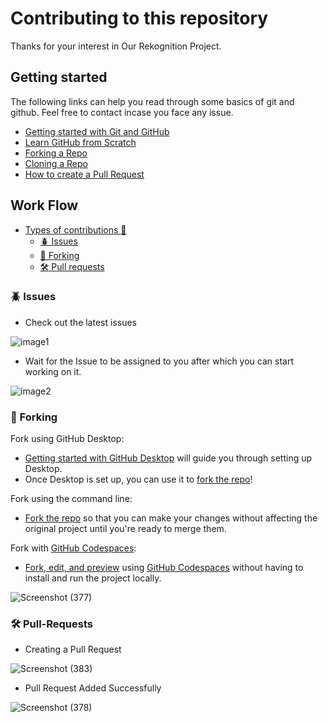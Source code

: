 # Contributing to this repository
Thanks for your interest in Our Rekognition Project.

## Getting started

The following links can help you read through some basics of git and github. Feel free to contact incase you face any issue.

- [Getting started with Git and GitHub](https://towardsdatascience.com/getting-started-with-git-and-github-6fcd0f2d4ac6)
- [Learn GitHub from Scratch](https://lab.github.com/githubtraining/introduction-to-github)
- [Forking a Repo](https://help.github.com/en/github/getting-started-with-github/fork-a-repo)
- [Cloning a Repo](https://help.github.com/en/desktop/contributing-to-projects/creating-an-issue-or-pull-request)
- [How to create a Pull Request](https://opensource.com/article/19/7/create-pull-request-github)

## Work Flow
- [Types of contributions :memo:](#types-of-contributions-memo)
  - [:beetle: Issues](#beetle-issues)
  - [:fork_and_knife: Forking](#fork_and_knife-Forking)
  - [:hammer_and_wrench: Pull requests](#hammer_and_wrench-pull-requests)

### :beetle: Issues
- Check out the latest issues

![image1](https://user-images.githubusercontent.com/58386194/125499167-0d50be5a-9902-40b0-976c-b98f75cd0caf.png)

- Wait for the Issue to be assigned to you after which you can start working on it.

![image2](https://user-images.githubusercontent.com/58386194/125505735-44720019-755c-4a6e-92bf-2b57fb597fa7.png)

### :fork_and_knife: Forking
Fork using GitHub Desktop:

- [Getting started with GitHub Desktop](https://docs.github.com/en/desktop/installing-and-configuring-github-desktop/getting-started-with-github-desktop) will guide you through setting up Desktop.
- Once Desktop is set up, you can use it to [fork the repo](https://docs.github.com/en/desktop/contributing-and-collaborating-using-github-desktop/cloning-and-forking-repositories-from-github-desktop)!

Fork using the command line:

- [Fork the repo](https://docs.github.com/en/github/getting-started-with-github/fork-a-repo#fork-an-example-repository) so that you can make your changes without affecting the original project until you're ready to merge them.

Fork with [GitHub Codespaces](https://github.com/features/codespaces):

- [Fork, edit, and preview](https://docs.github.com/en/free-pro-team@latest/github/developing-online-with-codespaces/creating-a-codespace) using [GitHub Codespaces](https://github.com/features/codespaces) without having to install and run the project locally.

![Screenshot (377)](https://user-images.githubusercontent.com/58386194/125517282-99efce77-9d23-4953-a7d5-bf8425eb5eca.png)

### :hammer_and_wrench: Pull-Requests

- Creating a Pull Request

![Screenshot (383)](https://user-images.githubusercontent.com/58386194/125531307-c4c38505-cca9-4cb8-ae39-6fb6c7b3a887.png)

- Pull Request Added Successfully

![Screenshot (378)](https://user-images.githubusercontent.com/58386194/125516316-5b2a3f34-d563-4cc1-84c6-07336791a777.png)

